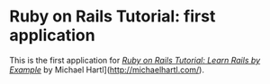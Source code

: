 # Ruby on Rails Tutorial: first application

This is the first application for
[*Ruby on Rails Tutorial: Learn Rails by Example*](http://railstutorial.org/)
by Michael Hartl](http://michaelhartl.com/).
